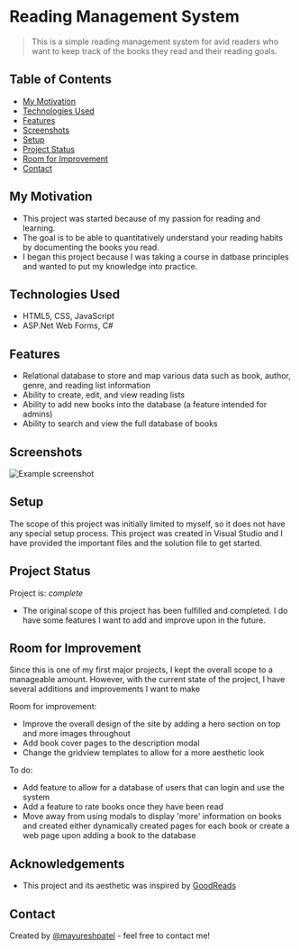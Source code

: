 # Reading Management System
> This is a simple reading management system for avid readers who want to keep track of the books they read and their reading goals.

## Table of Contents
* [My Motivation](#my-motivation)
* [Technologies Used](#technologies-used)
* [Features](#features)
* [Screenshots](#screenshots)
* [Setup](#setup)
* [Project Status](#project-status)
* [Room for Improvement](#room-for-improvement)
* [Contact](#contact)
<!-- * [License](#license) -->


## My Motivation
- This project was started because of my passion for reading and learning.
- The goal is to be able to quantitatively understand your reading habits by documenting the books you read.
- I began this project because I was taking a course in datbase principles and wanted to put my knowledge into practice.
<!-- You don't have to answer all the questions - just the ones relevant to your project. -->


## Technologies Used
- HTML5, CSS, JavaScript
- ASP.Net Web Forms, C#


## Features
- Relational database to store and map various data such as book, author, genre, and reading list information
- Ability to create, edit, and view reading lists
- Ability to add new books into the database (a feature intended for admins)
- Ability to search and view the full database of books


## Screenshots
![Example screenshot](./img/screenshot.png)
<!-- If you have screenshots you'd like to share, include them here. -->


## Setup
The scope of this project was initially limited to myself, so it does not have any special setup process. This project was created in Visual Studio and I have provided the important files and the solution file to get started.


## Project Status
Project is: _complete_
- The original scope of this project has been fulfilled and completed. I do have some features I want to add and improve upon in the future.


## Room for Improvement
Since this is one of my first major projects, I kept the overall scope to a manageable amount. However, with the current state of the project, I have several additions and improvements I want to make

Room for improvement:
- Improve the overall design of the site by adding a hero section on top and more images throughout
- Add book cover pages to the description modal
- Change the gridview templates to allow for a more aesthetic look

To do:
- Add feature to allow for a database of users that can login and use the system
- Add a feature to rate books once they have been read
- Move away from using modals to display 'more' information on books and created either dynamically created pages for each book or create a web page upon adding a book to the database


## Acknowledgements
- This project and its aesthetic was inspired by [GoodReads](https://www.goodreads.com)


## Contact
Created by [@mayureshpatel](https://www.linkedin.com/in/mayuresh-patel-b211b0175/) - feel free to contact me!


<!-- Optional -->
<!-- ## License -->
<!-- This project is open source and available under the [... License](). -->

<!-- You don't have to include all sections - just the one's relevant to your project -->
